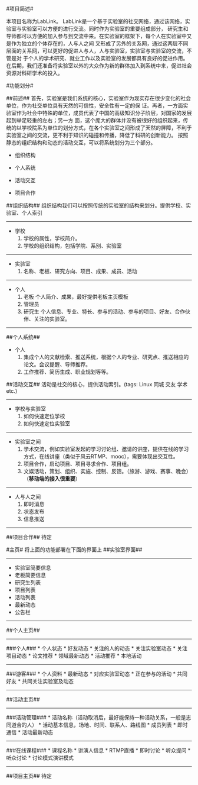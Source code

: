 #项目简述#

   本项目名称为LabLink。
   LabLink是一个基于实验室的社交网络，通过该网络，实验室与实验室可以方便的进行交流。同时作为实验室的重要组成部分，
   研究生和导师都可以方便的加入参与到交流中来。在实验室的框架下，每个人在实验室中又是作为独立的个体存在的，人与人之间
又形成了另外的关系网，通过这两层不同层面的关系网，可以更好的促进人与人，人与实验室，实验室与实验室的交流，不管是对
于个人的学术研究、就业工作以及实验室的发展都具有良好的促进作用。
   在后期，我们还准备将实验室以外的大众作为新的群体加入到系统中来，促进社会资源对科研学术的投入。


#功能划分#
	
##前述##
  首先，实验室是我们系统的核心，实验室作为现实存在很少变化的社会单位，作为社交单位具有天然的可信性，安全性有一定的保
证。再者，一方面实验室作为社会中特殊的单位，成员代表了中国的高级知识分子阶层，对国家的发展起到举足轻重的左右；另一方
面，这个庞大的群体并没有被很好的组织起来，传统的以学校院系为单位的划分方式，在各个实验室之间形成了天然的屏障，不利于
实验室之间的交流，更不利于知识的碰撞和传播，降低了科研的创新能力。
  按照静态的组织结构和动态的活动交互，可以将系统划分为三个部分。

  + 组织结构
 
  + 个人系统

  + 活动交互

  + 项目合作

##组织结构##
  组织结构我们可以按照传统的实验室的结构来划分。提供学校、实验室、个人索引
***   
  + 学校
      1. 学校的属性，学校简介。
      2. 学校的组织结构，包括学院、系别、实验室
***
  + 实验室
      1. 名称、老板、研究方向、项目、成果、成员、活动
***
  + 个人
      1. 老板 个人简介、成果，最好提供老板主页模板
      2. 管理员
      3. 研究生 个人信息、专业、特长、参与的活动、参与的项目、好友、合作伙伴、关注的实验室。
***

##个人系统##
  + 个人
      1. 集成个人的文献检索、推送系统，根据个人的专业、研究点、推送相应的论文。会议提醒、导师推荐。
      2. 工作推荐、简历生成、职业规划等等。

##活动交互##
  活动是社交的核心，提供活动索引。(tags: Linux 同城 交友 学术 etc.)
***
  + 学校与实验室
    1. 如何快速定位学校
    2. 如何快速定位实验室
*** 
  + 实验室之间
    1. 学术交流，例如实验室发起的学习讨论组、邀请的讲座，提供在线的学习方式，在线讲座（类似于风云RTMP、mooc），需要体现出交互性。
    2. 项目合作，启动项目、项目寻求合作、项目组。
    3. 文娱活动，策划、组织、实施、控制、反馈。（旅游、游戏、赛事、晚会）（__移动端的接入很重要__）
***
  + 人与人之间
    1. 即时消息
    2. 状态发布
    3. 信息推送
***
##项目合作##
待定


#主页#
  将上面的功能部署在下面的界面上
##实验室界面##
***
  * 实验室简要信息
  * 老板简要信息
  * 研究生列表
  * 项目列表
  * 活动列表
  * 最新动态
  * 公告栏
***  
  

##个人主页##
***
###个人###
     * 个人状态
     * 好友动态
     * 关注的人的动态
     * 关注实验室动态
     * 关注项目动态
     * 论文推荐
     * 领域最新动态
     * 活动推荐
     * 本地活动
***
###游客###
     * 个人资料
     * 最新动态
     * 对应实验室动态
     * 正在参与的活动
     * 共同好友
     * 共同关注实验室及动态
***
##活动主页##
***
###活动管理###
     * 活动名称（活动取消后，最好能保持一种活动关系，一般是志同道合的人）
     * 活动基本信息，场地、时间、联系人、路线图
     * 成员列表
     * 即时通信
     * 活动最新动态
***
###在线课程###
     * 课程名称
     * 讲演人信息
     * RTMP直播
     * 即时讨论
     * 听众提问
     * 听众讨论
     * 讨论模式演讲模式
***

##项目主页##
待定
